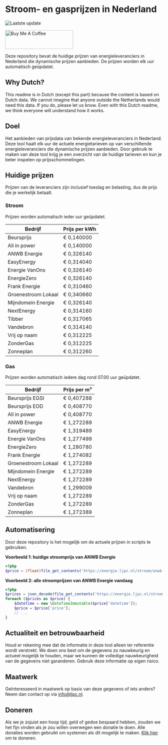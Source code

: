 # Stroom- en gasprijzen in Nederland

![Laatste update](https://img.shields.io/badge/laatste%20update-2025--03--23%2018%3A00%20CET-brightgreen)

<a href="https://www.buymeacoffee.com/Lars-" target="_blank"><img src="https://cdn.buymeacoffee.com/buttons/v2/default-orange.png" alt="Buy Me A Coffee" height="60" style="height: 60px !important;width: 217px !important;" ></a>

Deze repository bevat de huidige prijzen van energieleveranciers in Nederland die dynamische prijzen aanbieden. De prijzen worden elk uur automatisch geüpdatet.

## Why Dutch?

This readme is in Dutch (except this part) because the content is based on Dutch data. We cannot imagine that anyone outside the Netherlands would need this data. If you do, please let us know. Even with this Dutch readme, we think
everyone will understand how it works.

## Doel

Het aanbieden van prijsdata van bekende energieleveranciers in Nederland. Deze tool haalt elk uur de actuele energietarieven op van verschillende energieleveranciers die dynamische prijzen aanbieden. Door gebruik te maken van deze tool
krijg je een overzicht van de huidige tarieven en kun je beter inspelen op prijsschommelingen.

## Huidige prijzen

Prijzen van de leveranciers zijn inclusief toeslag en belasting, dus de prijs die je werkelijk betaalt.

### Stroom

Prijzen worden automatisch ieder uur geüpdatet.

 Bedrijf | Prijs per kWh 
---------|---------------
Beursprijs | € 0,140000
All in power | € 0,140000
ANWB Energie | € 0,326140
EasyEnergy | € 0,314040
Energie VanOns | € 0,326140
EnergieZero | € 0,326140
Frank Energie | € 0,310460
Groenestroom Lokaal | € 0,340660
Mijndomein Energie | € 0,326140
NextEnergy | € 0,314160
Tibber | € 0,317065
Vandebron | € 0,314140
Vrij op naam | € 0,312225
ZonderGas | € 0,312225
Zonneplan | € 0,312260


### Gas

Prijzen worden automatisch iedere dag rond 07.00 uur geüpdatet.

 Bedrijf | Prijs per m³ 
---------|--------------
Beursprijs EGSI | € 0,407288
Beursprijs EOD | € 0,408770
All in power | € 0,408770
ANWB Energie | € 1,272289
EasyEnergy | € 1,319489
Energie VanOns | € 1,277499
EnergieZero | € 1,280780
Frank Energie | € 1,274082
Groenestroom Lokaal | € 1,272289
Mijndomein Energie | € 1,272289
NextEnergy | € 1,272289
Vandebron | € 1,299009
Vrij op naam | € 1,272289
ZonderGas | € 1,272289
Zonneplan | € 1,272389


## Automatisering

Door deze repository is het mogelijk om de actuele prijzen in scripts te gebruiken.

**Voorbeeld 1: huidige stroomprijs van ANWB Energie**

```php
<?php
$price = (float)file_get_contents('https://energie.ljpc.nl/stroom/anwb-energie-nu.txt');

```

**Voorbeeld 2: alle stroomprijzen van ANWB Energie vandaag**

```php
<?php
$prices = json_decode(file_get_contents('https://energie.ljpc.nl/stroom/all-in-power-vandaag.json'),true);
foreach ($prices as $price) {
    $dateTime = new \DateTimeImmutable($price['datetime']);
    $price = $price['price'];
    // ...
}
```

## Actualiteit en betrouwbaarheid

Houd er rekening mee dat de informatie in deze tool alleen ter referentie wordt verstrekt. We doen ons best om de gegevens zo nauwkeurig en actueel mogelijk te houden, maar we kunnen de volledige nauwkeurigheid van de gegevens niet
garanderen. Gebruik deze informatie op eigen risico.

## Maatwerk

Geïnteresseerd in maatwerk op basis van deze gegevens of iets anders? Neem dan contact op
via [info@ljpc.nl](mailto:info@ljpc.nl?subject=Energie%20prijzen).

## Doneren

Als we je zojuist een hoop tijd, geld of gedoe bespaard hebben, zouden we het fijn vinden als je zou willen overwegen een
donatie te doen. Alle donaties worden gebruikt om systemen als dit mogelijk te
maken. [Klik hier](https://www.buymeacoffee.com/Lars-) om te doneren.
